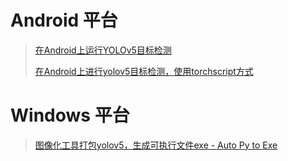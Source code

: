 # Android 平台
> [在Android上运行YOLOv5目标检测](https://xugaoxiang.com/2021/06/19/yolov5-for-android-using-torchscript/)
> 
> [在Android上进行yolov5目标检测，使用torchscript方式](https://xugaoxiang.com/2021/06/19/yolov5-for-android-using-torchscript/)
> 

# Windows 平台
> [图像化工具打包yolov5，生成可执行文件exe - Auto Py to Exe](https://xugaoxiang.com/2021/10/13/yolov5-to-exe/)
